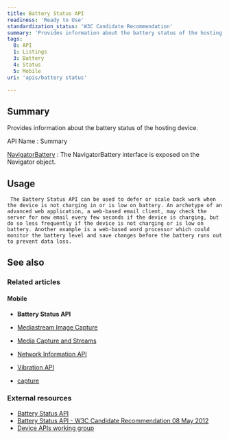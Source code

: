 ```yaml
---
title: Battery Status API
readiness: 'Ready to Use'
standardization_status: 'W3C Candidate Recommendation'
summary: 'Provides information about the battery status of the hosting device.'
tags:
  0: API
  1: Listings
  3: Battery
  4: Status
  5: Mobile
uri: 'apis/battery status'

---
```

## <span>Summary</span>

Provides information about the battery status of the hosting device.

API Name
:   Summary

[NavigatorBattery](/apis/battery_status/NavigatorBattery)
:   The NavigatorBattery interface is exposed on the Navigator object.

## <span>Usage</span>

     The Battery Status API can be used to defer or scale back work when the device is not charging in or is low on battery. An archetype of an advanced web application, a web-based email client, may check the server for new email every few seconds if the device is charging, but do so less frequently if the device is not charging or is low on battery. Another example is a web-based word processor which could monitor the battery level and save changes before the battery runs out to prevent data loss.

## <span>See also</span>

### <span>Related articles</span>

#### <span>Mobile</span>

-   **Battery Status API**

-   [Mediastream Image Capture](/apis/image_capture)

-   [Media Capture and Streams](/apis/media_capture_and_streams)

-   [Network Information API](/apis/network_information)

-   [Vibration API](/apis/vibration)

-   [capture](/html/attributes/capture)

### <span>External resources</span>

-   [Battery Status API](http://www.w3.org/TR/battery-status/)
-   [Battery Status API - W3C Candidate Recommendation 08 May 2012](http://www.w3.org/TR/2012/CR-battery-status-20120508/)
-   [Device APIs working group](http://www.w3.org/2009/dap/)
